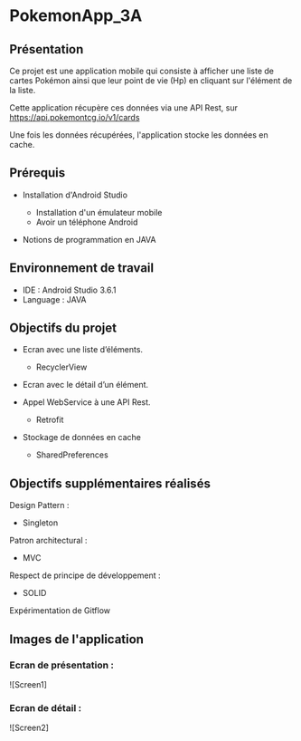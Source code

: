 # PokemonApp_3A
## Présentation
Ce projet est une application mobile qui consiste à afficher une liste de cartes Pokémon ainsi que leur point de vie (Hp) en cliquant sur l'élément de la liste.

Cette application récupère ces données via une API Rest, sur https://api.pokemontcg.io/v1/cards

Une fois les données récupérées, l'application stocke les données en cache.


## Prérequis
* Installation d'Android Studio
     * Installation d'un émulateur mobile
     * Avoir un téléphone Android

* Notions de programmation en JAVA


## Environnement de travail
* IDE : Android Studio 3.6.1
* Language : JAVA


## Objectifs du projet
* Ecran avec une liste d’éléments.
  * RecyclerView
  
* Ecran avec le détail d’un élément.

* Appel WebService à une API Rest.
  * Retrofit

* Stockage de données en cache
  * SharedPreferences


## Objectifs supplémentaires réalisés
Design Pattern :
  * Singleton
 
Patron architectural :
  * MVC

Respect de principe de développement :
  * SOLID

Expérimentation de Gitflow


## Images de l'application
### Ecran de présentation :

![Screen1]



### Ecran de détail :

![Screen2]


 
